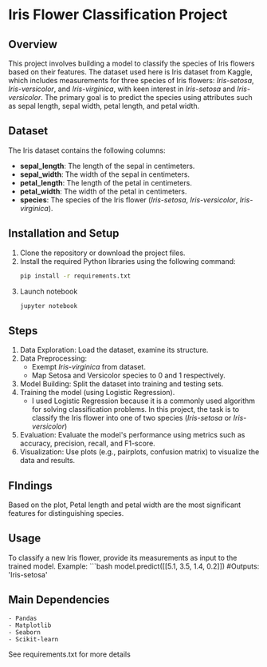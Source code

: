 # Iris Flower Classification Project

## Overview
This project involves building a model to classify the species of Iris flowers based on their features. The dataset used here is Iris dataset from Kaggle, which includes measurements for three species of Iris flowers: *Iris-setosa*, *Iris-versicolor*, and *Iris-virginica*, with keen interest in *Iris-setosa* and *Iris-versicolor*. The primary goal is to predict the species using attributes such as sepal length, sepal width, petal length, and petal width.

## Dataset
The Iris dataset contains the following columns:

- **sepal_length**: The length of the sepal in centimeters.
- **sepal_width**: The width of the sepal in centimeters.
- **petal_length**: The length of the petal in centimeters.
- **petal_width**: The width of the petal in centimeters.
- **species**: The species of the Iris flower (*Iris-setosa*, *Iris-versicolor*, *Iris-virginica*).

## Installation and Setup
1. Clone the repository or download the project files.
2. Install the required Python libraries using the following command:
   ```bash
   pip install -r requirements.txt
3. Launch notebook
    ```bash
    jupyter notebook

## Steps
1. Data Exploration: Load the dataset, examine its structure.
2. Data Preprocessing: 
    - Exempt *Iris-virginica* from dataset.
    - Map Setosa and Versicolor species to 0 and 1 respectively.
3. Model Building: Split the dataset into training and testing sets.
4. Training the model (using Logistic Regression).
    - I used Logistic Regression because it is a commonly used algorithm for solving classification problems. In this project, the task is to classify the Iris flower into one of two species (*Iris-setosa* or *Iris-versicolor*)
5. Evaluation: Evaluate the model's performance using metrics such as accuracy, precision, recall, and F1-score.
6. Visualization: Use plots (e.g., pairplots, confusion matrix) to visualize the data and results.

## FIndings
Based on the plot, Petal length and petal width are the most significant features for distinguishing species.

## Usage
To classify a new Iris flower, provide its measurements as input to the trained model. Example:
    ```bash
    model.predict([[5.1, 3.5, 1.4, 0.2]])  #Outputs: 'Iris-setosa'

## Main Dependencies
    - Pandas
    - Matplotlib
    - Seaborn
    - Scikit-learn
See requirements.txt for more details